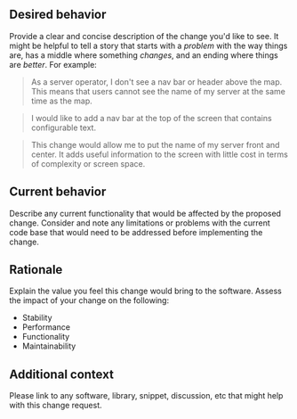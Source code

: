 ## Desired behavior

Provide a clear and concise description of the change you'd like to see. It might be helpful to tell a story that starts with a _problem_ with the way things are, has a middle where something _changes_, and an ending where things are _better_. For example:

> As a server operator, I don't see a nav bar or header above the map. This means that users cannot see the name of my server at the same time as the map.

> I would like to add a nav bar at the top of the screen that contains configurable text.

> This change would allow me to put the name of my server front and center. It adds useful information to the screen with little cost in terms of complexity or screen space.

## Current behavior

Describe any current functionality that would be affected by the proposed change. Consider and note any limitations or problems with the current code base that would need to be addressed before implementing the change.

## Rationale

Explain the value you feel this change would bring to the software. Assess the impact of your change on the following:

* Stability
* Performance
* Functionality
* Maintainability

## Additional context

Please link to any software, library, snippet, discussion, etc that might help with this change request.
